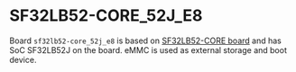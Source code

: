 # SF32LB52-CORE_52J_E8
Board `sf32lb52-core_52j_e8` is based on [SF32LB52-CORE board](http://10.21.10.172:6600/devkits/sf32lb52x/SF32LB52-DevKit-Core-3p3.html) and 
has SoC SF32LB52J on the board. eMMC is used as external storage and boot device.

